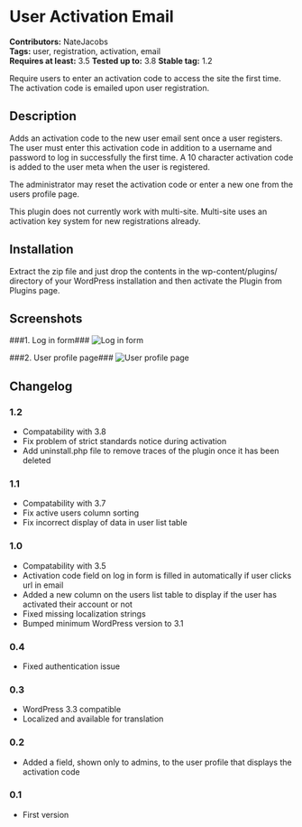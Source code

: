 # User Activation Email #

**Contributors:** NateJacobs   
**Tags:** user, registration, activation, email  
**Requires at least:** 3.5
**Tested up to:** 3.8
**Stable tag:** 1.2

Require users to enter an activation code to access the site the first time. The activation code is emailed upon user registration.

## Description ##

Adds an activation code to the new user email sent once a user registers. The user must enter this activation code in addition to a username and password to log in successfully the first time. A 10 character activation code is added to the user meta when the user is registered.

The administrator may reset the activation code or enter a new one from the users profile page.

This plugin does not currently work with multi-site. Multi-site uses an activation key system for new registrations already.

## Installation ##

Extract the zip file and just drop the contents in the wp-content/plugins/ directory of your WordPress installation and then activate the Plugin from Plugins page.

## Screenshots ##

###1. Log in form###
![Log in form](https://raw.github.com/NateJacobs/User-Activation-Email/master/screenshot-1.png)

###2. User profile page###
![User profile page](https://raw.github.com/NateJacobs/User-Activation-Email/master/screenshot-2.png)


## Changelog ##

### 1.2 ###
* Compatability with 3.8
* Fix problem of strict standards notice during activation
* Add uninstall.php file to remove traces of the plugin once it has been deleted

### 1.1 ###
* Compatability with 3.7
* Fix active users column sorting
* Fix incorrect display of data in user list table

### 1.0 ###
* Compatability with 3.5
* Activation code field on log in form is filled in automatically if user clicks url in email
* Added a new column on the users list table to display if the user has activated their account or not
* Fixed missing localization strings
* Bumped minimum WordPress version to 3.1


### 0.4 ###
* Fixed authentication issue

### 0.3 ###
* WordPress 3.3 compatible
* Localized and available for translation

### 0.2 ###
* Added a field, shown only to admins, to the user profile that displays the activation code 

### 0.1 ###
* First version